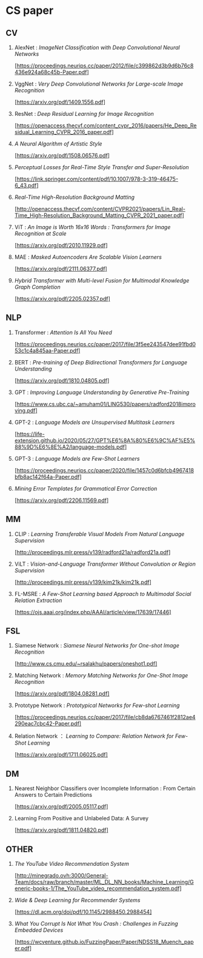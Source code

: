 # CS paper

## CV

1. AlexNet : *ImageNet Classification with Deep Convolutional Neural Networks*

   [https://proceedings.neurips.cc/paper/2012/file/c399862d3b9d6b76c8436e924a68c45b-Paper.pdf]

2. VggNet : *Very Deep Convolutional Networks for Large-scale Image Recognition*

   [https://arxiv.org/pdf/1409.1556.pdf]

3. ResNet : *Deep Residual Learning for Image Recognition*

   [https://openaccess.thecvf.com/content_cvpr_2016/papers/He_Deep_Residual_Learning_CVPR_2016_paper.pdf]

4. *A Neural Algorithm of Artistic Style*

   [https://arxiv.org/pdf/1508.06576.pdf]

5. *Perceptual Losses for Real-Time Style Transfer and Super-Resolution*

   [https://link.springer.com/content/pdf/10.1007/978-3-319-46475-6_43.pdf]

6. *Real-Time High-Resolution Background Matting*

   [http://openaccess.thecvf.com/content/CVPR2021/papers/Lin_Real-Time_High-Resolution_Background_Matting_CVPR_2021_paper.pdf]

7. ViT : *An Image is Worth 16x16 Words : Transformers for Image Recognition at Scale*

   [https://arxiv.org/pdf/2010.11929.pdf]

8. MAE : *Masked Autoencoders Are Scalable Vision Learners*

   [https://arxiv.org/pdf/2111.06377.pdf]
   
8. *Hybrid Transformer with Multi-level Fusion for Multimodal Knowledge Graph Completion*

   [https://arxiv.org/pdf/2205.02357.pdf]

## NLP

1. Transformer : *Attention Is All You Need*

   [https://proceedings.neurips.cc/paper/2017/file/3f5ee243547dee91fbd053c1c4a845aa-Paper.pdf]

2. BERT : *Pre-training of Deep Bidirectional Transformers for Language Understanding*

   [https://arxiv.org/pdf/1810.04805.pdf]

3. GPT : *Improving Language Understanding by Generative Pre-Training*

   [https://www.cs.ubc.ca/~amuham01/LING530/papers/radford2018improving.pdf]
   
3. GPT-2 : *Language Models are Unsupervised Multitask Learners*

   [https://life-extension.github.io/2020/05/27/GPT%E6%8A%80%E6%9C%AF%E5%88%9D%E6%8E%A2/language-models.pdf]
   
3. GPT-3 : *Language Models are Few-Shot Learners*

   [https://proceedings.neurips.cc/paper/2020/file/1457c0d6bfcb4967418bfb8ac142f64a-Paper.pdf]
   
3. *Mining Error Templates for Grammatical Error Correction*

   [https://arxiv.org/pdf/2206.11569.pdf]

## MM

1. CLIP : *Learning Transferable Visual Models From Natural Language Supervision*

   [http://proceedings.mlr.press/v139/radford21a/radford21a.pdf]

2. ViLT : *Vision-and-Language Transformer Without Convolution or Region Supervision*

   [http://proceedings.mlr.press/v139/kim21k/kim21k.pdf]

3. FL-MSRE : *A Few-Shot Learning based Approach to Multimodal Social Relation Extraction*

   [https://ojs.aaai.org/index.php/AAAI/article/view/17639/17446]

## FSL

1. Siamese Network : *Siamese Neural Networks for One-shot Image Recognition*

   [http://www.cs.cmu.edu/~rsalakhu/papers/oneshot1.pdf]

2. Matching Network : *Memory Matching Networks for One-Shot Image Recognition*

   [https://arxiv.org/pdf/1804.08281.pdf]

3. Prototype Network : *Prototypical Networks for Few-shot Learning*

   [https://proceedings.neurips.cc/paper/2017/file/cb8da6767461f2812ae4290eac7cbc42-Paper.pdf]

4. Relation Network ： *Learning to Compare: Relation Network for Few-Shot Learning*

   [https://arxiv.org/pdf/1711.06025.pdf]

## DM

1. Nearest Neighbor Classifiers over Incomplete Information : From Certain Answers to Certain Predictions

   [https://arxiv.org/pdf/2005.05117.pdf]

2. Learning From Positive and Unlabeled Data: A Survey

   [https://arxiv.org/pdf/1811.04820.pdf]

## OTHER

1. *The YouTube Video Recommendation System*

   [http://minegrado.ovh:3000/General-Team/docs/raw/branch/master/ML_DL_NN_books/Machine_Learning/Generic-books-1/The_YouTube_video_recommendation_system.pdf]

2. *Wide & Deep Learning for Recommender Systems*

   [https://dl.acm.org/doi/pdf/10.1145/2988450.2988454]

3. *What You Corrupt Is Not What You Crash : Challenges in Fuzzing Embedded Devices*

   [https://wcventure.github.io/FuzzingPaper/Paper/NDSS18_Muench_paper.pdf]
